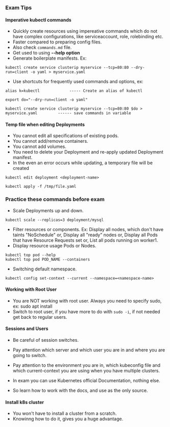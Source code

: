 ### Exam Tips

#### Imperative kubectl commands
- Quickly create resources using impereative commands which do not have complex configurations, like serviceaccount, role, rolebinding etc.
- Faster compared to preparing config files.
- Also check ```commands.md``` file.
- Get used to using **--help option**
- Generate boilerplate manifests. Ex:
```
kubectl create service clusterip myservice --tcp=80:80 --dry-run=client -o yaml > myservice.yaml
```
- Use shortcuts for frequently used commands and options, ex:
```
alias k=kubectl             ----- Create an alias of kubectl

export do="--dry-run=client -o yaml"

kubectl create service clusterip myservice --tcp=80:80 $do > myservice.yaml         ------ save commands in variable
```

#### Temp file when editing Deployments
- You cannot edit all specifications of existing pods.
- You cannot add/remove containers.
- You cannot add volumes.
- You need to delete your Deployment and re-apply updated Deployment manifest.
- In the even an error occurs while updating, a temporary file will be created
```
kubectl edit deployment <deployment-name>

kubectl apply -f /tmp/file.yaml
```

### Practice these commands before exam
- Scale Deployments up and down.
```
kubectl scale --replicas=3 deployment/mysql
```
- Filter resources or components. Ex: Display all nodes, which don't have taints "NoSchedule" or, Display all "ready" nodes or, Display all Pods that have Resource Requests set or, List all pods running on worker1.
- Display resource usage Pods or Nodes.

```
kubectl top pod --help
kubectl top pod POD_NAME --containers
```
- Switching default namespace.
```
kubectl config set-context --current --namespace=<namespace-name>
```


#### Working with Root User
- You are NOT working with root user. Always you need to specify sudo, ex: sudo apt install
- Switch to root user, if you have more to do with ```sudo -i```, if not needed get back to regular users.

#### Sessions and Users
- Be careful of session switches.
- Pay attention which server and which user you are in and where you are going to switch. 
- Pay attention to the environment you are in, which kubeconfig file and which current-context you are using when you have multiple clusters.


- In exam you can use Kubernetes official Documentation, nothing else.
- So learn how to work with the docs, and use as the only source.

#### Install k8s cluster
- You won't have to install a cluster from a scratch.
- Knowinng how to do it, gives you a huge advantage.